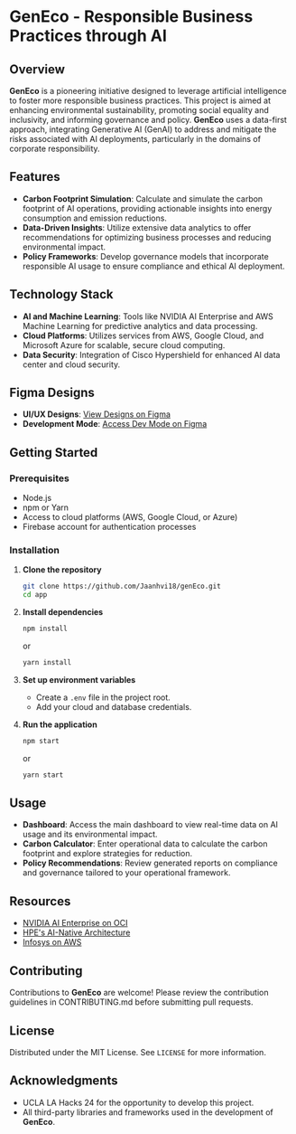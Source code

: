 # GenEco - Responsible Business Practices through AI

## Overview
**GenEco** is a pioneering initiative designed to leverage artificial intelligence to foster more responsible business practices. This project is aimed at enhancing environmental sustainability, promoting social equality and inclusivity, and informing governance and policy. **GenEco** uses a data-first approach, integrating Generative AI (GenAI) to address and mitigate the risks associated with AI deployments, particularly in the domains of corporate responsibility.

## Features
- **Carbon Footprint Simulation**: Calculate and simulate the carbon footprint of AI operations, providing actionable insights into energy consumption and emission reductions.
- **Data-Driven Insights**: Utilize extensive data analytics to offer recommendations for optimizing business processes and reducing environmental impact.
- **Policy Frameworks**: Develop governance models that incorporate responsible AI usage to ensure compliance and ethical AI deployment.

## Technology Stack
- **AI and Machine Learning**: Tools like NVIDIA AI Enterprise and AWS Machine Learning for predictive analytics and data processing.
- **Cloud Platforms**: Utilizes services from AWS, Google Cloud, and Microsoft Azure for scalable, secure cloud computing.
- **Data Security**: Integration of Cisco Hypershield for enhanced AI data center and cloud security.

## Figma Designs
- **UI/UX Designs**: [View Designs on Figma](https://www.figma.com/file/jVrVJaUBJZsmNAQOXHVXWq/GenEco?type=design&node-id=0%3A1&mode=design&t=bjOxGlpU4B79GLro-1)
- **Development Mode**: [Access Dev Mode on Figma](https://www.figma.com/file/jVrVJaUBJZsmNAQOXHVXWq/GenEco?type=design&node-id=0%3A1&mode=dev&t=bjOxGlpU4B79GLro-1)

## Getting Started

### Prerequisites
- Node.js
- npm or Yarn
- Access to cloud platforms (AWS, Google Cloud, or Azure)
- Firebase account for authentication processes

### Installation
1. **Clone the repository**
   ```bash
   git clone https://github.com/Jaanhvi18/genEco.git
   cd app
   ```
2. **Install dependencies**
   ```bash
   npm install
   ```
   or
   ```bash
   yarn install
   ```
3. **Set up environment variables**
   - Create a `.env` file in the project root.
   - Add your cloud and database credentials.
   
4. **Run the application**
   ```bash
   npm start
   ```
   or
   ```bash
   yarn start
   ```

## Usage
- **Dashboard**: Access the main dashboard to view real-time data on AI usage and its environmental impact.
- **Carbon Calculator**: Enter operational data to calculate the carbon footprint and explore strategies for reduction.
- **Policy Recommendations**: Review generated reports on compliance and governance tailored to your operational framework.

## Resources
- [NVIDIA AI Enterprise on OCI](https://www.nvidia.com/en-us/)
- [HPE's AI-Native Architecture](https://www.hpe.com/us/en/newsroom/press-release/2023/11/hewlett-packard-enterprise-fuels-business-transformation-with-new-ai-native-architecture-and-hybrid-cloud-solutions.html)
- [Infosys on AWS](https://aws.amazon.com/partners/infosys/)

## Contributing
Contributions to **GenEco** are welcome! Please review the contribution guidelines in CONTRIBUTING.md before submitting pull requests.

## License
Distributed under the MIT License. See `LICENSE` for more information.

## Acknowledgments
- UCLA LA Hacks 24 for the opportunity to develop this project.
- All third-party libraries and frameworks used in the development of **GenEco**.
